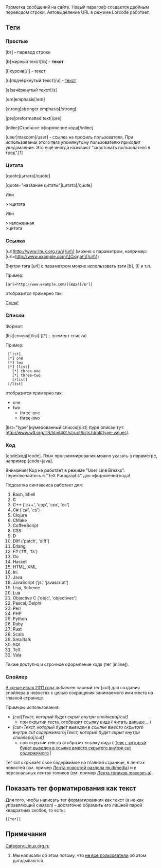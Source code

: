 Разметка сообщений на сайте. Новый параграф создается двойным переводом
строки. Автовыделение URL в режиме Lorcode работает.

## Теги

### Простые

\[br\] - перевод строки

\[b\]жирный текст\[/b\] - **текст**

\[i\]курсив\[/i\] - *текст*

\[u\]подчёркнутый текст\[/u\] - <u>текст</u>

\[s\]зачёркнутый текст\[/s\]

\[em\]emphasis\[/em\]

\[strong\]stronger emphasis\[/strong\]

\[pre\]preformatted text\[/pre\]

\[inline\]Строчное оформление кода\[/inline\]

\[user\]maxcom\[/user\] - ссылка на профиль пользователя. При
использовании этого тега упомянутому пользователю приходит
уведомление. Это ещё иногда называют "скастовать пользователя в
тред".\[1\]

### Цитата

\[quote\]цитата\[/quote\]

\[quote="название цитаты"\]цитата\[/quote\]

Или

\>\>цитата

Или

\>\>вложенная  
\>цитата

### Ссылка

\[url\]http://www.linux.org.ru/\[/url\] (можно с параметром, например:
\[url=http://www.example.com/\]Сюда\!\[/url\])

Внутри тэга \[url\] с параметром можно использовать тэги \[b\], \[i\] и
т.п.

Пример:

`[url=http://www.example.com/]Сюда![/url]`

отобразится примерно так:

[Сюда\!](http://www.example.com)

### Списки

Формат:

\[list\]список\[/list\] (\[\*\] - элемент списка)

Пример:

` [list]`  
` [*] one`  
` [*] two`  
` [*] [list] `  
`   [*] three-one`  
`   [*] three-two`  
`   [/list]`  
` [/list]`

отобразится примерно так:

  - one
  - two
      - three-one
      - three-two

\[list="type"\]нумерованный список\[/list\] (type описан тут:
<http://www.w3.org/TR/html401/struct/lists.html#type-values>).

### Код

\[code\]код\[/code\]. Язык программирования можно указать в параметре,
например \[code=java\].

Внимание\! Код не работает в режиме "User Line Breaks". Переключайтесь в
"TeX Paragraphs" для оформления кода\!

Подсветка синтаксиса работает для:

1.  Bash, Shell
2.  C
3.  C++ ('c++', 'cpp', 'cxx', 'cc')
4.  C\# ('c\#', 'cs')
5.  Clojure
6.  CMake
7.  CoffeeScript
8.  CSS
9.  D
10. Diff ('patch', 'diff')
11. Erlang
12. F\# ('f\#', 'fs')
13. Go
14. Haskell
15. HTML, XML
16. Ini
17. Java
18. JavaScript ('js', 'javascript')
19. Lisp, Scheme
20. Lua
21. Objective C ('objc', 'objectivec')
22. Pascal, Delphi
23. Perl
24. PHP
25. Python
26. Ruby
27. Rust
28. Scala
29. Smalltalk
30. SQL
31. TeX
32. Vala

Также доступно и строчное оформление кода (тег \[inline\]).

### Спойлер

[В конце июля 2011
года](https://www.linux.org.ru/forum/linux-org-ru/6565472) добавлен
парный тег \[cut\] для создания спойлера в новостях с целью сокращения
занимаемого ими места на главной странице.

Примеры использования:

  - *\[cut\]Текст, который будет скрыт внутри спойлера\[/cut\]*
      - при скрытии теста, отобразит ссылку вида ( <u>читать
        дальше...</u> )
  - *\[cut=Текст, который будет выведен в ссылке вместо скрытого внутри
    cut содержимого\]Текст, который будет скрыт внутри спойлера\[/cut\]*
      - при скрытии текста отобразит ссылку вида ( <u>Текст, который
        будет выведен в ссылке вместо скрытого внутри cut
        содержимого</u> )

Тег cut скрывает свое содержимое на главной странице, в лентах новостей
(см. пример [Лента новостей раздела
multimedia](http://www.linux.org.ru/news/multimedia/)) и в персональных
лентах топиков (см. пример [Лента топиков
maxcom-а](http://www.linux.org.ru/people/maxcom)).

## Показать тег форматирования как текст

Для того, чтобы написать тег форматирования как текст (а не как
управляющий символ) - достаточно обрамить его лишней парой
квадратных скобок, то есть:

    [[тег]]

## Примечания

<references/>

[Category:Linux.org.ru](Category:Linux.org.ru "wikilink")

1.  Мы написали об этом потому, что [не все
    пользователи](http://www.linux.org.ru/forum/lor-source/7635068)
    об этом догадываются.
